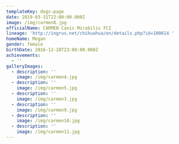 ```yaml
---
templateKey: dogs-page
date: 2019-03-31T22:00:00.000Z
image: /img/carmen8.jpg
officialName: CARMEN Canis Mirabilis FCI
lineage: 'http://ingrus.net/chihuahua/en/details.php?id=100614 '
homeName: Megan
gender: female
birthDate: 2016-12-28T23:00:00.000Z
achievements:
  - ''
galleryImages:
  - description: ''
    image: /img/carmen4.jpg
  - description: ''
    image: /img/carmen5.jpg
  - description: ''
    image: /img/carmen3.jpg
  - description: ''
    image: /img/carmen9.jpg
  - description: ''
    image: /img/carmen10.jpg
  - description: ''
    image: /img/carmen11.jpg
---
```


